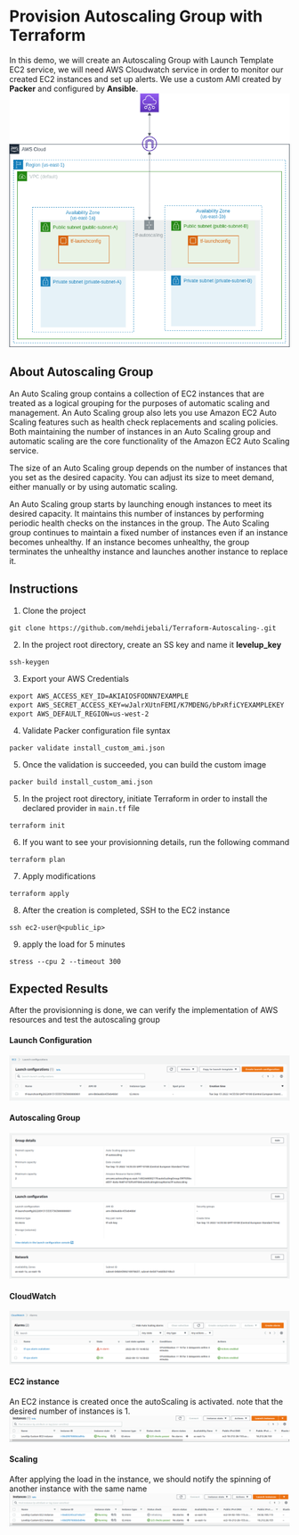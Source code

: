 # Provision Autoscaling Group with Terraform
In this demo, we will create an Autoscaling Group with Launch Template EC2 service, we will need AWS Cloudwatch service in order to monitor our created EC2 instances and set up alerts. We use a custom AMI created by **Packer** and configured by **Ansible**.
![](./Lab_Results/Autoscaler.png)
## About Autoscaling Group
An Auto Scaling group contains a collection of EC2 instances that are treated as a logical grouping for the purposes of automatic scaling and management. An Auto Scaling group also lets you use Amazon EC2 Auto Scaling features such as health check replacements and scaling policies. Both maintaining the number of instances in an Auto Scaling group and automatic scaling are the core functionality of the Amazon EC2 Auto Scaling service.

The size of an Auto Scaling group depends on the number of instances that you set as the desired capacity. You can adjust its size to meet demand, either manually or by using automatic scaling.

An Auto Scaling group starts by launching enough instances to meet its desired capacity. It maintains this number of instances by performing periodic health checks on the instances in the group. The Auto Scaling group continues to maintain a fixed number of instances even if an instance becomes unhealthy. If an instance becomes unhealthy, the group terminates the unhealthy instance and launches another instance to replace it.
## Instructions
1. Clone the project 
```
git clone https://github.com/mehdijebali/Terraform-Autoscaling-.git
```
2. In the project root directory, create an SS key and name it **levelup_key**
```
ssh-keygen
``` 
3. Export your AWS Credentials
```
export AWS_ACCESS_KEY_ID=AKIAIOSFODNN7EXAMPLE
export AWS_SECRET_ACCESS_KEY=wJalrXUtnFEMI/K7MDENG/bPxRfiCYEXAMPLEKEY
export AWS_DEFAULT_REGION=us-west-2
```
4. Validate Packer configuration file syntax
```
packer validate install_custom_ami.json
```
5. Once the validation is succeeded, you can build the custom image
```
packer build install_custom_ami.json
```
5. In the project root directory, initiate Terraform in order to install the declared provider in `main.tf` file
```
terraform init
```
6. If you want to see your provisionning details, run the following command
```
terraform plan
```
7. Apply modifications
```
terraform apply
```
8. After the creation is completed, SSH to the EC2 instance
```
ssh ec2-user@<public_ip>
```
9. apply the load for 5 minutes
```
stress --cpu 2 --timeout 300
```
## Expected Results
After the provisionning is done, we can verify the implementation of AWS resources and test the autoscaling group
#### Launch Configuration
![](./Lab_Results/lunch_config.png)
#### Autoscaling Group
![](./Lab_Results/auto_scaling.png)
#### CloudWatch
![](./Lab_Results/cloudwatch.png)
#### EC2 instance
An EC2 instance is created once the autoScaling is activated. note that the desired number of instances is 1.
![](./Lab_Results/instance.png)
#### Scaling
After applying the load in the instance, we should notify the spinning of another instance with the same name
![](./Lab_Results/scaling_instance.png) 
